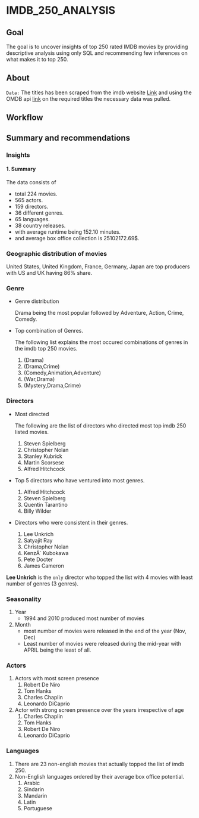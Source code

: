# IMDB_250_ANALYSIS

## Goal 
  The goal is to uncover insights of top 250 rated IMDB movies by providing descriptive analysis using only SQL and recommending few inferences on what makes it to top 250.

## About 
  `Data:` The titles has been scraped from the imdb website [Link](https://www.imdb.com/chart/top/) and using the OMDB api [link](https://www.omdbapi.com) on the required titles the necessary data was pulled.

## Workflow

## Summary and recommendations
### Insights 
#### 1. Summary
The data consists of
-  total 224 movies.
-  565 actors.
-  159 directors.
-  36 different genres.
-  65 languages.
-  38 country releases.
-  with average runtime being 152.10 minutes.
-  and average box office collection is  25102172.69$.

### Geographic distribution of movies
United States, United Kingdom, France, Germany, Japan are top producers with US and UK having 86% share.
### Genre
- Genre distribution

    Drama being the most popular followed by Adventure, Action, Crime, Comedy.
- Top combination of Genres.

    The following list explains the most occured combinations of genres in the imdb top 250 movies.
   1. (Drama)
   2. (Drama,Crime)
   3. (Comedy,Animation,Adventure)
   4. (War,Drama)
   5. (Mystery,Drama,Crime)

### Directors
- Most directed 
    
    The following are the list of directors who directed most top imdb 250 listed movies.
    1. Steven Spielberg
    2. Christopher Nolan
    3. Stanley Kubrick
    4. Martin Scorsese
    5. Alfred Hitchcock
- Top 5 directors who have ventured into most genres.
    1. Alfred Hitchcock
    2. Steven Spielberg
    3. Quentin Tarantino
    4. Billy Wilder
 - Directors who were consistent in their genres.
    1. Lee Unkrich
    2. Satyajit Ray
    3. Christopher Nolan
    4. KenzÃ´ Kubokawa
    5. Pete Docter
    6. James Cameron
 
 **Lee Unkrich** is the `only` director who topped the list with 4 movies with least number of genres (3 genres).
 
 ### Seasonality 
 
1. Year
    - 1994 and 2010 produced most number of movies 
2.  Month
    - most number of movies were released in the end of the year (Nov, Dec)
    - Least number of movies were released during the mid-year with APRIL being the least of all.

### Actors

1. Actors with most screen presence
    1.  Robert De Niro
    2.  Tom Hanks
    3.  Charles Chaplin
    4.  Leonardo DiCaprio
2. Actor with strong screen presence over the years irrespective of age
    1. Charles Chaplin
    2. Tom Hanks
    3. Robert De Niro
    4. Leonardo DiCaprio

### Languages

1.  There are 23 non-english movies that actually topped the list of imdb 250.
2.  Non-English languages ordered by their average box office potential.
    1. Arabic 
    2. Sindarin 
    3. Mandarin
    4. Latin
    5. Portuguese
